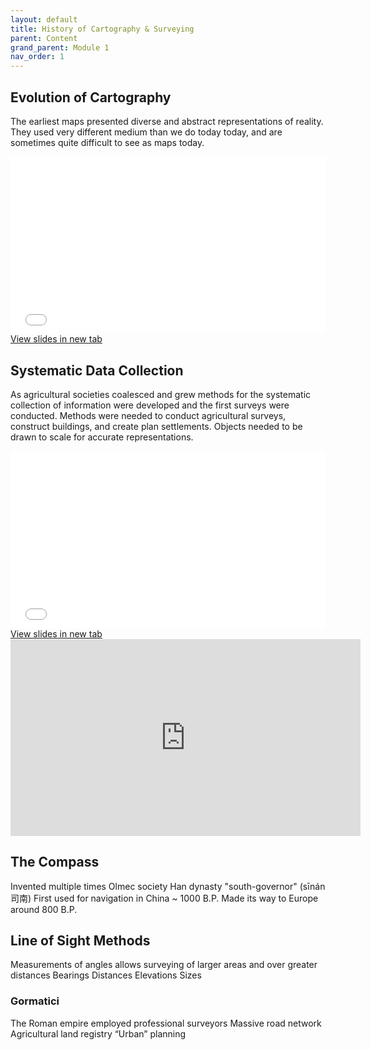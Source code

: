 ```yaml
---
layout: default
title: History of Cartography & Surveying
parent: Content
grand_parent: Module 1
nav_order: 1
---
```



## Evolution of Cartography

The earliest maps presented diverse and abstract representations of reality.  They used very different medium than we do today today, and are sometimes quite difficult to see as maps today.  

<div style="overflow: hidden;
  padding-top: 56.25%;
  position: relative">
  <iframe src="EarlyHistoy.html" title="Processes" scrolling="no" frameborder="0"
    style="border: 0;
   height: 100%;
   left: 0;
   position: absolute;
   top: 0;
   width: 100%;">
   <p>Your browser does not support iframes.</p>
 </iframe>
</div>
<a href="EarlyHistoy.html" target="_blank">View slides in new tab</a>

## Systematic Data Collection
As agricultural societies coalesced and grew methods for the systematic collection of information were developed and the first surveys were conducted.  Methods were needed to conduct agricultural surveys, construct buildings, and create plan settlements.  Objects needed to be drawn to scale for accurate representations.

<div style="overflow: hidden;
  padding-top: 56.25%;
  position: relative">
  <iframe src="Surveys.html" title="Processes" scrolling="no" frameborder="0"
    style="border: 0;
   height: 100%;
   left: 0;
   position: absolute;
   top: 0;
   width: 100%;">
   <p>Your browser does not support iframes.</p>
 </iframe>
</div>
<a href="Surveys.html" target="_blank">View slides in new tab</a>



<iframe width="560" height="315" src="https://www.youtube.com/embed/kpmZ4ZzoaYo" title="YouTube video player" frameborder="0" allow="accelerometer; autoplay; clipboard-write; encrypted-media; gyroscope; picture-in-picture" allowfullscreen></iframe>

## The Compass

Invented multiple times
Olmec society
Han dynasty
"south-governor" (sīnán 司南)
First used for navigation in China ~ 1000 B.P.
Made its way to Europe around 800 B.P.

## Line of Sight Methods

Measurements of angles allows surveying of larger areas and over greater distances
Bearings
Distances
Elevations
Sizes

### Gormatici

The Roman empire employed professional surveyors
Massive road network
Agricultural land registry
“Urban” planning


